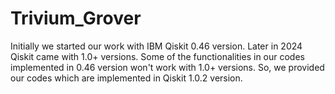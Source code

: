 # Trivium_Grover
Initially we started our work with IBM Qiskit 0.46 version. Later in 2024 Qiskit came with 1.0+ versions. Some of the functionalities in our codes implemented in 0.46 version won't work with 1.0+ versions. So, we provided our codes which are implemented in Qiskit 1.0.2 version.
